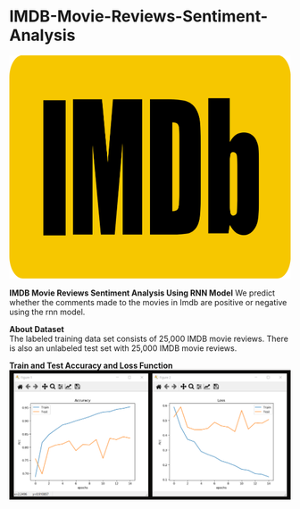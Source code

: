 # IMDB-Movie-Reviews-Sentiment-Analysis
<img width = "100%" height = "400" src="./img/imdb-logo.png"></img>

<strong> IMDB Movie Reviews Sentiment Analysis Using RNN Model</strong>
We predict whether the comments made to the movies in Imdb are positive or negative using the rnn model.

<strong>About Dataset</strong></br>
The labeled training data set consists of 25,000 IMDB movie reviews. There is also an unlabeled test set with 25,000 IMDB movie reviews. 

<strong>Train and Test Accuracy and Loss Function</strong>
<img src="./img/accuracy - loss.PNG"></img>
